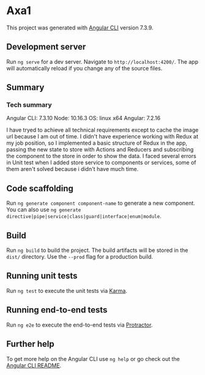 # Axa1

This project was generated with [Angular CLI](https://github.com/angular/angular-cli) version 7.3.9.

## Development server

Run `ng serve` for a dev server. Navigate to `http://localhost:4200/`. The app will automatically reload if you change any of the source files.

## Summary

### Tech summary

Angular CLI: 7.3.10
Node: 10.16.3
OS: linux x64
Angular: 7.2.16

I have tryed to achieve all technical requirements except to cache the image url because I am out of time.
I didn't have experience working with Redux at my job position, so I implemented a basic structure of Redux in the app, passing the new state to store with Actions and Reducers and subscribing the component to the store in order to show the data.
I faced several errors in Unit test when I added store service to components or services, some of them aren't solved because i didn't have much time.


## Code scaffolding

Run `ng generate component component-name` to generate a new component. You can also use `ng generate directive|pipe|service|class|guard|interface|enum|module`.

## Build

Run `ng build` to build the project. The build artifacts will be stored in the `dist/` directory. Use the `--prod` flag for a production build.

## Running unit tests

Run `ng test` to execute the unit tests via [Karma](https://karma-runner.github.io).

## Running end-to-end tests

Run `ng e2e` to execute the end-to-end tests via [Protractor](http://www.protractortest.org/).

## Further help

To get more help on the Angular CLI use `ng help` or go check out the [Angular CLI README](https://github.com/angular/angular-cli/blob/master/README.md).
